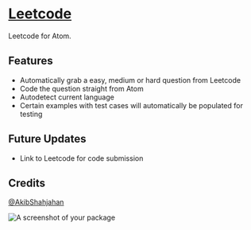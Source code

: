 # [Leetcode](https://atom.io/packages/leetcode)

Leetcode for Atom.

## Features

- Automatically grab a easy, medium or hard question from Leetcode
- Code the question straight from Atom
- Autodetect current language
- Certain examples with test cases will automatically be populated for testing

## Future Updates

- Link to Leetcode for code submission


## Credits

[@AkibShahjahan](https://github.com/AkibShahjahan)



![A screenshot of your package](https://f.cloud.github.com/assets/69169/2290250/c35d867a-a017-11e3-86be-cd7c5bf3ff9b.gif)
